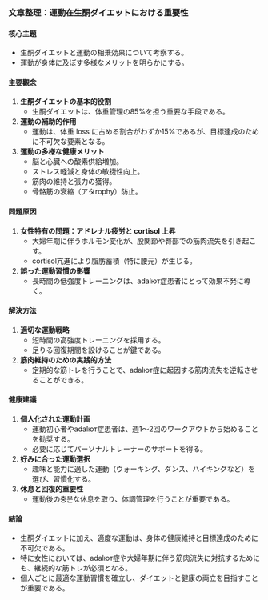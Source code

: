 ### 文章整理：運動在生酮ダイエットにおける重要性

#### 核心主題
- 生酮ダイエットと運動の相乗効果について考察する。
- 運動が身体に及ぼす多様なメリットを明らかにする。

#### 主要觀念
1. **生酮ダイエットの基本的役割**  
   - 生酮ダイエットは、体重管理の85%を担う重要な手段である。  
2. **運動の補助的作用**  
   - 運動は、体重 loss に占める割合がわずか15%であるが、目標達成のために不可欠な要素となる。
3. **運動の多様な健康メリット**  
   - 脳と心臓への酸素供給増加。  
   - ストレス軽減と身体の敏捷性向上。  
   - 筋肉の維持と張力の獲得。  
   - 骨骼筋の衰縮（アタrophy）防止。  

#### 問題原因
1. **女性特有の問題：アドレナル疲労と cortisol 上昇**  
   - 大婦年期に伴うホルモン変化が、股関節や臀部での筋肉流失を引き起こす。  
   - cortisol亢進により脂肪蓄積（特に腰元）が生じる。
2. **誤った運動習慣の影響**  
   - 長時間の低強度トレーニングは、adalют症患者にとって効果不発に導く。

#### 解決方法
1. **適切な運動戦略**  
   - 短時間の高強度トレーニングを採用する。  
   - 足りる回復期間を設けることが鍵である。
2. **筋肉維持のための実践的方法**  
   - 定期的な筋トレを行うことで、adalют症に起因する筋肉流失を逆転させることができる。

#### 健康建議
1. **個人化された運動計画**  
   - 運動初心者やadalют症患者は、週1～2回のワークアウトから始めることを勧奨する。  
   - 必要に応じてパーソナルトレーナーのサポートを得る。
2. **好みに合った運動選択**  
   - 趣味と能力に適した運動（ウォーキング、ダンス、ハイキングなど）を選び、習慣化する。
3. **休息と回復的重要性**  
   - 運動後の충분な休息を取り、体調管理を行うことが重要である。

#### 結論
- 生酮ダイエットに加え、適度な運動は、身体の健康維持と目標達成のために不可欠である。  
- 特に女性においては、adalют症や大婦年期に伴う筋肉流失に対抗するためにも、継続的な筋トレが必須となる。  
- 個人ごとに最適な運動習慣を確立し、ダイエットと健康の両立を目指すことが重要である。